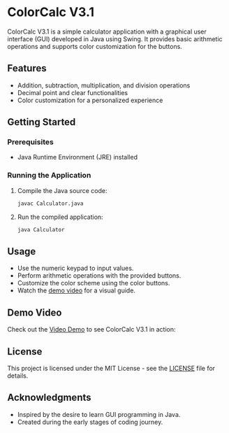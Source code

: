# ColorCalc V3.1

ColorCalc V3.1 is a simple calculator application with a graphical user interface (GUI) developed in Java using Swing. It provides basic arithmetic operations and supports color customization for the buttons.

## Features

- Addition, subtraction, multiplication, and division operations
- Decimal point and clear functionalities
- Color customization for a personalized experience

## Getting Started

### Prerequisites

- Java Runtime Environment (JRE) installed

### Running the Application

1. Compile the Java source code:

   ```bash
   javac Calculator.java
   ```

2. Run the compiled application:

   ```bash
   java Calculator
   ```

## Usage

- Use the numeric keypad to input values.
- Perform arithmetic operations with the provided buttons.
- Customize the color scheme using the color buttons.
- Watch the [demo video](https://youtu.be/Y9bFHMRzFPE) for a visual guide.

## Demo Video

Check out the [Video Demo](https://youtu.be/Y9bFHMRzFPE) to see ColorCalc V3.1 in action:

## License

This project is licensed under the MIT License - see the [LICENSE](LICENSE) file for details.

## Acknowledgments

- Inspired by the desire to learn GUI programming in Java.
- Created during the early stages of coding journey.
